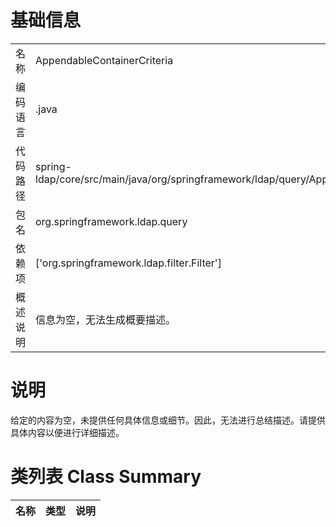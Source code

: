 # 基础信息

|      |      |
|------|------|
| 名称 | AppendableContainerCriteria |
| 编码语言 | .java |
| 代码路径 | spring-ldap/core/src/main/java/org/springframework/ldap/query/AppendableContainerCriteria.java |
| 包名 | org.springframework.ldap.query |
| 依赖项 | ['org.springframework.ldap.filter.Filter'] |
| 概述说明 | 信息为空，无法生成概要描述。 |

# 说明

给定的内容为空，未提供任何具体信息或细节。因此，无法进行总结描述。请提供具体内容以便进行详细描述。

# 类列表 Class Summary

| 名称   | 类型  | 说明 |
|-------|------|-------------|




